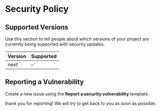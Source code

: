 # Security Policy

## Supported Versions

Use this section to tell people about which versions of your project are
currently being supported with security updates.

| Version | Supported          |
| ------- | ------------------ |
| next    | :white_check_mark: |

## Reporting a Vulnerability

Create a new issue using the **Report a security vulnerability** template.

thank you for reporting! We will try to get back to you as soon as possible.

